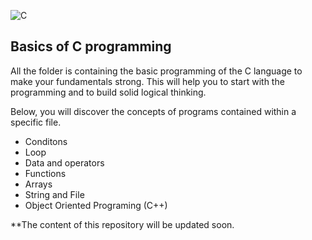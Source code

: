 ![C](https://img.shields.io/badge/c-%2300599C.svg?style=for-the-badge&logo=c&logoColor=white)
<h2>Basics of C programming</h2>
<p>All the folder is containing the basic programming of the C language to make your fundamentals strong.
This will help you to start with the programming and to build solid logical thinking.</p>
<p>Below, you will discover the concepts of programs contained within a specific file.</p>
<ul>
  <li>Conditons</li>
  <li>Loop</li>
  <li>Data and operators</li>
  <li>Functions</li>
  <li>Arrays</li>
  <li>String and File</li>
  <li>Object Oriented Programing (C++)</li>
</ul>


**The content of this repository will be updated soon. 
